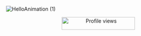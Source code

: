 ![HelloAnimation (1)](https://github.com/user-attachments/assets/f375efe4-863d-40a3-baa4-46ac358a8abd)

<p align="center">
  <img src="https://komarev.com/ghpvc/?username=Sthuthi11&color=blueviolet&style=flat-square&label=Profile+Views" alt="Profile views" width="200" height="35">
</p>



<!--
**Sthuthi11/Sthuthi11** is a ✨ _special_ ✨ repository because its `README.md` (this file) appears on your GitHub profile.

Here are some ideas to get you started:

- 🔭 I’m currently working on ...
- 🌱 I’m currently learning ...
- 👯 I’m looking to collaborate on ...
- 🤔 I’m looking for help with ...
- 💬 Ask me about ...
- 📫 How to reach me: ...
- 😄 Pronouns: ...
- ⚡ Fun fact: ...
-->
